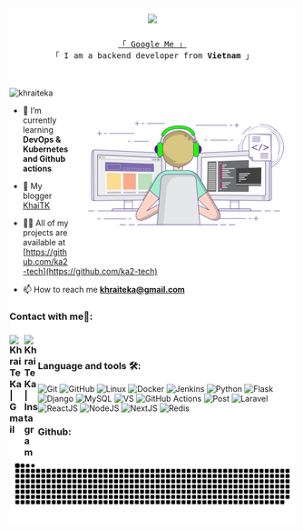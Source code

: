 <div style="background-color:white">
  <h1 align="center">
    <img
      src="https://readme-typing-svg.herokuapp.com/?font=Righteous&size=35&center=true&vCenter=true&width=500&color=F74E4E&&height=70&duration=4000&lines=Hi!+👋;+I'm+Van+Mai+Khai!;" />
  </h1>
  <p align="center">
    <!-- Organisation  -->
    <samp>
      <a href="https://www.google.com/search?q=kh%E1%BA%A3i+tk">「 Google Me 」</a>
      <br> 「 I am a backend developer from <b>Vietnam</b> 」 <br>
      <br>
      <br>
    </samp>
  </p>
  <img align="right" alt="Coding" width="400"
    src="https://raw.githubusercontent.com/devSouvik/devSouvik/master/gif3.gif">
  <p align="left">
    <img src="https://komarev.com/ghpvc/?username=khraiteka&label=Profile%20views&color=0e75b6&style=flat"
      alt="khraiteka" />
  </p> 
    
- 🌱 I’m currently learning **DevOps & Kubernetes and Github actions** 

- 🤝 My blogger [KhaiTK](https://khaitk.blogspot.com/) 

- 👨‍💻 All of my projects are available at [https://github.com/ka2-tech](https://github.com/ka2-tech) 

- 📫 How to reach me **khraiteka@gmail.com** 
    
<h3> Contact with me🤝: <h3>
  </hr>
  <a href="mailto:khraiteka@gmail.com">
    <img align="left" alt="KhraiTeKa | Gmail" width="26px"
      src="https://www.vectorlogo.zone/logos/gmail/gmail-icon.svg" />
  </a>
  <a href="https://www.instagram.com/KhraiTeKa">
    <img align="left" alt="KhraiTeKa| Instagram" width="24px"
      src="https://www.vectorlogo.zone/logos/instagram/instagram-icon.svg" />
  </a>
  
  </br>
<h3 align="left"> Language and tools 🛠:</h3>

![Git](https://img.shields.io/badge/GIT-E44C30?style=for-the-badge&logo=git&logoColor=white) 
![GitHub](https://img.shields.io/badge/GitHub-100000?style=for-the-badge&logo=github&logoColor=white) 
![Linux](https://img.shields.io/badge/Linux-FCC624?style=for-the-badge&logo=linux&logoColor=black) 
![Docker](https://img.shields.io/badge/docker-%230db7ed.svg?style=for-the-badge&logo=docker&logoColor=white) 
![Jenkins](https://img.shields.io/badge/Jenkins-D24939?style=for-the-badge&logo=Jenkins&logoColor=white) 
![Python](https://img.shields.io/badge/-Python-000?style=for-the-badge&logo=python) 
![Flask](https://img.shields.io/badge/Flask-000000?style=for-the-badge&logo=flask&logoColor=white) 
![Django](https://img.shields.io/badge/Django-092E20?style=for-the-badge&logo=django&logoColor=white) 
![MySQL](	https://img.shields.io/badge/MySQL-00000F?style=for-the-badge&logo=mysql&logoColor=white) 
![VS](https://img.shields.io/badge/Visual_Studio_Code-0078D4?style=for-the-badge&logo=visual%20studio%20code&logoColor=white) 
![GitHub Actions](https://img.shields.io/badge/GitHub_Actions-2088FF?style=for-the-badge&logo=github-actions&logoColor=white) 
![Post](https://img.shields.io/badge/Postman-FF6C37?style=for-the-badge&logo=postman&logoColor=white) 
![Laravel](https://img.shields.io/badge/Laravel-FF2D20?style=for-the-badge&logo=laravel&logoColor=white) 
![ReactJS](https://img.shields.io/badge/React-20232A?style=for-the-badge&logo=react&logoColor=61DAFB) 
![NodeJS](https://img.shields.io/badge/Node%20js-339933?style=for-the-badge&logo=nodedotjs&logoColor=white) 
![NextJS](https://img.shields.io/badge/next%20js-000000?style=for-the-badge&logo=nextdotjs&logoColor=white) 
![Redis](https://img.shields.io/badge/redis-CC0000.svg?&style=for-the-badge&logo=redis&logoColor=white) 
<br/>
<h3> Github: <h3>
 <img alt="snake eating my contributions" src="https://raw.githubusercontent.com/salesp07/salesp07/output/github-contribution-grid-snake.svg" />
